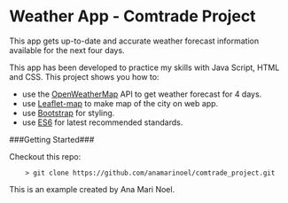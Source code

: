 # Weather App - Comtrade Project
This app gets up-to-date and accurate weather forecast information available for the next four days.

This app has been developed to practice my skills with Java Script, HTML and CSS. This project shows you how to:

* use the [OpenWeatherMap](http://openweathermap.org) API to get weather forecast for 4 days.
* use [Leaflet-map](https://leafletjs.com/) to make map of the city on web app.
* use [Bootstrap](https://getbootstrap.com/) for styling.
* use [ES6](http://es6-features.org/#Constants) for latest recommended standards.


###Getting Started###

Checkout this repo:

```
	> git clone https://github.com/anamarinoel/comtrade_project.git

```
This is an example created by Ana Mari Noel.